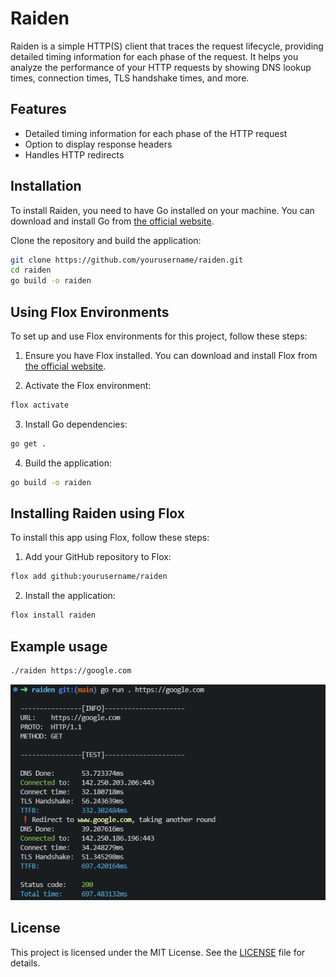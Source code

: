# Raiden

Raiden is a simple HTTP(S) client that traces the request lifecycle, providing detailed timing information for each phase of the request. It helps you analyze the performance of your HTTP requests by showing DNS lookup times, connection times, TLS handshake times, and more.

## Features

- Detailed timing information for each phase of the HTTP request
- Option to display response headers
- Handles HTTP redirects

## Installation

To install Raiden, you need to have Go installed on your machine. You can download and install Go from [the official website](https://golang.org/dl/).

Clone the repository and build the application:

```sh
git clone https://github.com/yourusername/raiden.git
cd raiden
go build -o raiden
```

## Using Flox Environments

To set up and use Flox environments for this project, follow these steps:

1. Ensure you have Flox installed. You can download and install Flox from [the official website](https://flox.dev/).

2. Activate the Flox environment:

```sh
flox activate
```

3. Install Go dependencies:

```sh
go get .
```

4. Build the application:

```sh
go build -o raiden
```

## Installing Raiden using Flox

To install this app using Flox, follow these steps:

1. Add your GitHub repository to Flox:

```sh
flox add github:yourusername/raiden
```

2. Install the application:

```sh
flox install raiden
```

## Example usage

```sh
./raiden https://google.com
```
![Usage image](assets/usage.png)

## License

This project is licensed under the MIT License. See the [LICENSE](LICENSE) file for details.
